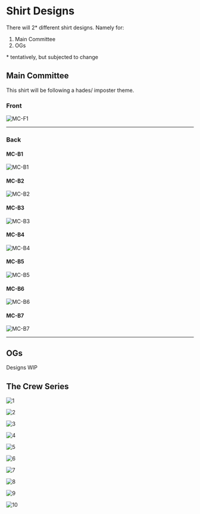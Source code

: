 # Shirt Designs

There will 2* different shirt designs. Namely for:
1. Main Committee
2. OGs

\* tentatively, but subjected to change

## Main Committee

This shirt will be following a hades/ imposter theme.

### Front

![MC-F1](./drafts/Front/MC-F1.jpg)

---

### Back

#### MC-B1

![MC-B1](./drafts/Back/MC-B1.jpg)

#### MC-B2

![MC-B2](./drafts/Back/MC-B2.jpg)

#### MC-B3

![MC-B3](./drafts/Back/MC-B3.jpg)

#### MC-B4

![MC-B4](./drafts/Back/MC-B4.jpg)

#### MC-B5

![MC-B5](./drafts/Back/MC-B5.jpg)

#### MC-B6

![MC-B6](./drafts/Back/MC-B6.jpg)

#### MC-B7

![MC-B7](./drafts/Back/MC-B7.jpg)


---

## OGs

Designs WIP


## The Crew Series

![1](./drafts/crew_series/1.png)

![2](./drafts/crew_series/2.png)

![3](./drafts/crew_series/3.png)

![4](./drafts/crew_series/4.png)

![5](./drafts/crew_series/5.png)

![6](./drafts/crew_series/6.png)

![7](./drafts/crew_series/7.png)

![8](./drafts/crew_series/8.png)

![9](./drafts/crew_series/9.png)

![10](./drafts/crew_series/10.png)

